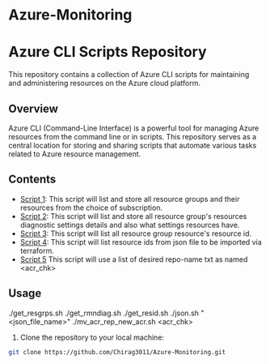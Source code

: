 # Azure-Monitoring

# Azure CLI Scripts Repository

This repository contains a collection of Azure CLI scripts for maintaining and administering resources on the Azure cloud platform.

## Overview

Azure CLI (Command-Line Interface) is a powerful tool for managing Azure resources from the command line or in scripts. This repository serves as a central location for storing and sharing scripts that automate various tasks related to Azure resource management.

## Contents

- [Script 1](./get_resgrps.sh): This script will list and store all resource groups and their resources from the choice of subscription.
- [Script 2](./get_rmndiag.sh): This script will list and store all resource group's resources diagnostic settings details and also what settings resources have.
- [Script 3](./get_resid.sh): This script will list all resource group resource's resource id.
- [Script 4](./json.sh): This script will list resource ids from json file to be imported via terraform.
- [Script 5](./mv_acr_rep_new_acr.sh) This script will use a list of desired repo-name txt as named <acr_chk>

## Usage
./get_resgrps.sh
./get_rmndiag.sh
./get_resid.sh
./json.sh "<json_file_name>"
./mv_acr_rep_new_acr.sh <acr_chk>

1. Clone the repository to your local machine:

```bash
git clone https://github.com/Chirag3011/Azure-Monitoring.git

